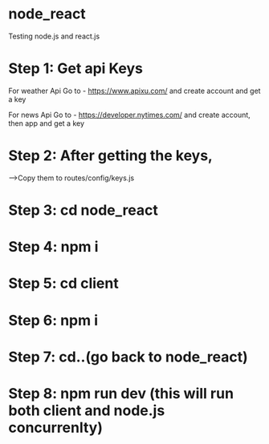 # node_react
Testing node.js and react.js

# Step 1: Get api Keys
For weather Api 
Go to - https://www.apixu.com/ and create account and get a key

For news Api 
Go to - https://developer.nytimes.com/ and create account, then app and get a key

# Step 2: After getting the keys, 
-->Copy them to routes/config/keys.js

# Step 3: cd node_react
# Step 4: npm i
# Step 5: cd client
# Step 6: npm i
# Step 7: cd..(go back to node_react)
# Step 8: npm run dev (this will run both client and node.js concurrenlty)

